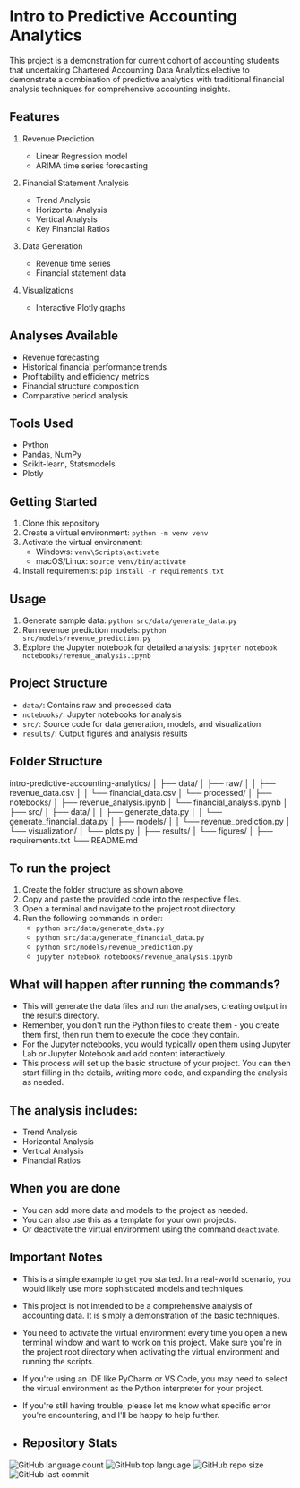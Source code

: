 # Intro to Predictive Accounting Analytics

This project is a demonstration for current cohort of accounting students that undertaking Chartered Accounting Data Analytics elective to demonstrate a combination of predictive analytics with traditional financial analysis techniques for comprehensive accounting insights.

## Features

1. Revenue Prediction
   - Linear Regression model
   - ARIMA time series forecasting

2. Financial Statement Analysis
   - Trend Analysis
   - Horizontal Analysis
   - Vertical Analysis
   - Key Financial Ratios

3. Data Generation
   - Revenue time series
   - Financial statement data

4. Visualizations
   - Interactive Plotly graphs

## Analyses Available

- Revenue forecasting
- Historical financial performance trends
- Profitability and efficiency metrics
- Financial structure composition
- Comparative period analysis

## Tools Used

- Python
- Pandas, NumPy
- Scikit-learn, Statsmodels
- Plotly

## Getting Started

1. Clone this repository
2. Create a virtual environment: `python -m venv venv`
3. Activate the virtual environment:
   - Windows: `venv\Scripts\activate`
   - macOS/Linux: `source venv/bin/activate`
4. Install requirements: `pip install -r requirements.txt`

## Usage

1. Generate sample data: `python src/data/generate_data.py`
2. Run revenue prediction models: `python src/models/revenue_prediction.py`
3. Explore the Jupyter notebook for detailed analysis: `jupyter notebook notebooks/revenue_analysis.ipynb`

## Project Structure

- `data/`: Contains raw and processed data
- `notebooks/`: Jupyter notebooks for analysis
- `src/`: Source code for data generation, models, and visualization
- `results/`: Output figures and analysis results

## Folder Structure
intro-predictive-accounting-analytics/
│
├── data/
│   ├── raw/
│   │   ├── revenue_data.csv
│   │   └── financial_data.csv
│   └── processed/
│
├── notebooks/
│   ├── revenue_analysis.ipynb
│   └── financial_analysis.ipynb
│
├── src/
│   ├── data/
│   │   ├── generate_data.py
│   │   └── generate_financial_data.py
│   ├── models/
│   │   └── revenue_prediction.py
│   └── visualization/
│       └── plots.py
│
├── results/
│   └── figures/
│
├── requirements.txt
└── README.md

##  To run the project
1. Create the folder structure as shown above.
2. Copy and paste the provided code into the respective files.
3. Open a terminal and navigate to the project root directory.
4. Run the following commands in order:
    - `python src/data/generate_data.py`
    - `python src/data/generate_financial_data.py`
    - `python src/models/revenue_prediction.py`
    - `jupyter notebook notebooks/revenue_analysis.ipynb`


## What will happen after running the commands?
- This will generate the data files and run the analyses, creating output in the results directory.
- Remember, you don't run the Python files to create them - you create them first, then run them to execute the code they contain.
- For the Jupyter notebooks, you would typically open them using Jupyter Lab or Jupyter Notebook and add content interactively.
- This process will set up the basic structure of your project. You can then start filling in the details, writing more code, and expanding the analysis as needed.

## The analysis includes:
- Trend Analysis
- Horizontal Analysis
- Vertical Analysis
- Financial Ratios

## When you are done
- You can add more data and models to the project as needed.
- You can also use this as a template for your own projects.
- Or deactivate the virtual environment using the command `deactivate`.

## Important Notes
- This is a simple example to get you started. In a real-world scenario, you would likely use more sophisticated models and techniques.
- This project is not intended to be a comprehensive analysis of accounting data. It is simply a demonstration of the basic techniques.
- You need to activate the virtual environment every time you open a new terminal window and want to work on this project.
Make sure you're in the project root directory when activating the virtual environment and running the scripts.
- If you're using an IDE like PyCharm or VS Code, you may need to select the virtual environment as the Python interpreter for your project.
- If you're still having trouble, please let me know what specific error you're encountering, and I'll be happy to help further.

- ## Repository Stats
![GitHub language count](https://img.shields.io/github/languages/count/Syarmine/intro-predictive-accounting-analytics)
![GitHub top language](https://img.shields.io/github/languages/top/Syarmine/intro-predictive-accounting-analytics)
![GitHub repo size](https://img.shields.io/github/repo-size/Syarmine/intro-predictive-accounting-analytics)
![GitHub last commit](https://img.shields.io/github/last-commit/Syarmine/intro-predictive-accounting-analytics)
